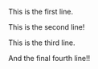 This is the first line.

This is the second line!

This is the third line.

And the final fourth line!!

